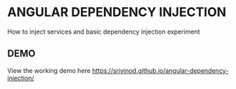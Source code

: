 # ANGULAR DEPENDENCY INJECTION

How to inject services and basic dependency injection experiment

## DEMO

View the working demo here https://srivinod.github.io/angular-dependency-injection/

